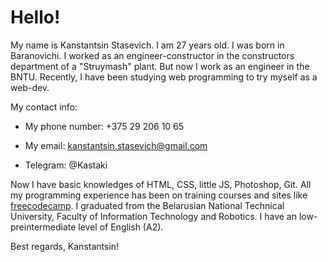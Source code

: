 # Hello! #


  My name is Kanstantsin Stasevich. I am 27 years old. I was born in Baranovichi. I worked 
 as an engineer-constructor in the constructors department of a "Struymash" plant. But now I work as an engineer
in the BNTU. Recently, I have been studying web programming to try myself as a web-dev. 

My contact info:

  - My phone number: +375 29 206 10 65
 
  - My email: kanstantsin.stasevich@gmail.com

  - Telegram: @Kastaki
 

Now I have basic knowledges of HTML, CSS, little JS, Photoshop, Git. All my programming experience has been on training courses and sites like  [freecodecamp](https://www.freecodecamp.org).
I graduated from the Belarusian National Technical University, Faculty of Information Technology and Robotics.
I have an low-preintermediate level of English (A2).

Best regards, Kanstantsin!